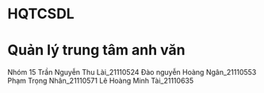 # HQTCSDL
# Quản lý trung tâm anh văn
Nhóm 15
Trần Nguyễn Thu Lài_21110524
Đào nguyễn Hoàng Ngân_21110553
Phạm Trọng Nhân_21110571
Lê Hoàng Minh Tài_21110635
